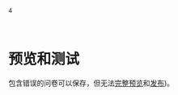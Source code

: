 ```index
4
```
```tag

```
```summary

```

# 预览和测试

包含错误的问卷可以保存，但无法[完整预览](../preview/full.md)和[发布](../../06preview/concept.md))。